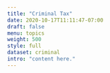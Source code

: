 ```yaml
---
title: "Criminal Tax"
date: 2020-10-17T11:11:47-07:00
draft: false
menu: topics
weight: 500
style: full
dataset: criminal
intro: "content here."
---
```


